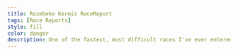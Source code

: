 ```yaml
---
title: Rozebeke Kermis RaceReport
tags: [Race Reports]
style: fill
color: danger
description: One of the fastest, most difficult races I've ever entered.
---
```

